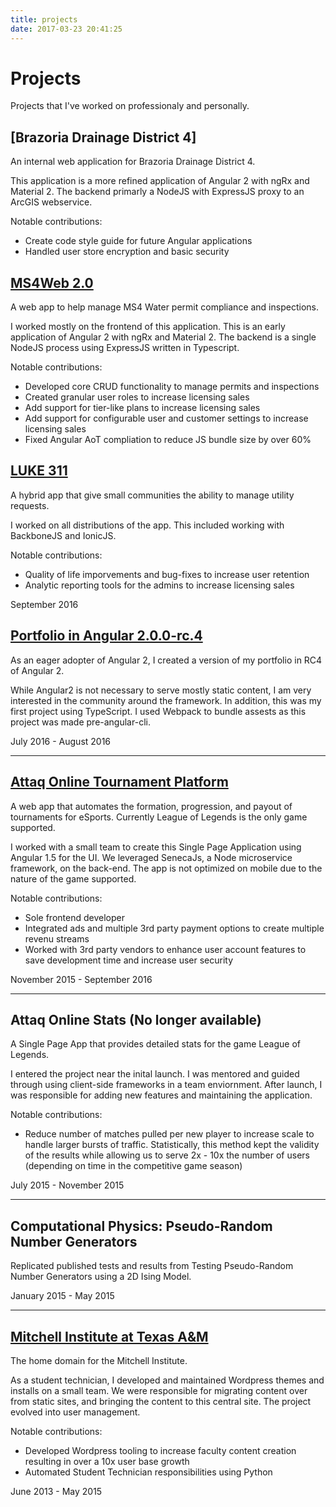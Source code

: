 ```yaml
---
title: projects
date: 2017-03-23 20:41:25
---
```


# Projects

Projects that I've worked on professionaly and personally.

## [Brazoria Drainage District 4]
An internal web application for Brazoria Drainage District 4.

This application is a more refined application of Angular 2 with ngRx and Material 2. The backend primarly a NodeJS with ExpressJS proxy to an ArcGIS webservice.

Notable contributions:

- Create code style guide for future Angular applications
- Handled user store encryption and basic security

## [MS4Web 2.0](https://stormwater.ms4web.com/)
A web app to help manage MS4 Water permit compliance and inspections.

I worked mostly on the frontend of this application. This is an early application of Angular 2 with ngRx and Material 2. The backend is a single NodeJS process using ExpressJS written in Typescript.

Notable contributions:

- Developed core CRUD functionality to manage permits and inspections
- Created granular user roles to increase licensing sales
- Add support for tier-like plans to increase licensing sales
- Add support for configurable user and customer settings to increase licensing sales
- Fixed Angular AoT compliation to reduce JS bundle size by over 60%

## [LUKE 311](http://getluke311.com/)
A hybrid app that give small communities the ability to manage utility requests.

I worked on all distributions of the app. This included working with BackboneJS and IonicJS.

Notable contributions:

- Quality of life imporvements and bug-fixes to increase user retention
- Analytic reporting tools for the admins to increase licensing sales

September 2016

## [Portfolio in Angular 2.0.0-rc.4](https://kbyedev.com)

As an eager adopter of Angular 2, I created a version of my portfolio in RC4 of Angular 2.

While Angular2 is not necessary to serve mostly static content, I am very interested in the community around the framework. In addition, this was my first project using TypeScript. I used Webpack to bundle assests as this project was made pre-angular-cli.

July 2016 - August 2016

---

## [Attaq Online Tournament Platform](https://play.attaqonline.com/)
A web app that automates the formation, progression, and payout of tournaments for eSports. Currently League of Legends is the only game supported.

I worked with a small team to create this Single Page Application using Angular 1.5 for the UI. We leveraged SenecaJs, a Node microservice framework, on the back-end. The app is not optimized on mobile due to the nature of the game supported.

Notable contributions:

- Sole frontend developer
- Integrated ads and multiple 3rd party payment options to create multiple revenu streams
- Worked with 3rd party vendors to enhance user account features to save development time and increase user security

November 2015 - September 2016

---

## Attaq Online Stats (No longer available) 

A Single Page App that provides detailed stats for the game League of Legends.

I entered the project near the inital launch. I was mentored and guided through using client-side frameworks in a team enviornment. After launch, I was responsible for adding new features and maintaining the application. 

Notable contributions:

- Reduce number of matches pulled per new player to increase scale to handle larger bursts of traffic. Statistically, this method kept the validity of the results while allowing us to serve 2x - 10x the number of users (depending on time in the competitive game season)

July 2015 - November 2015

---

## Computational Physics: Pseudo-Random Number Generators 

Replicated published tests and results from Testing Pseudo-Random Number Generators using a 2D Ising Model.

January 2015 - May 2015

---

## [Mitchell Institute at Texas A&M](http://mitchell.tamu.edu/) 

The home domain for the Mitchell Institute.

As a student technician, I developed and maintained Wordpress themes and installs on a small team. We were responsible for migrating content over from static sites, and bringing the content to this central site. The project evolved into user management.

Notable contributions:

- Developed Wordpress tooling to increase faculty content creation resulting in over a 10x user base growth
- Automated Student Technician responsibilities using Python

June 2013 - May 2015